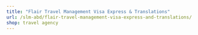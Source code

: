 ```yaml
---
title: "Flair Travel Management Visa Express & Translations"
url: /slm-abd/flair-travel-management-visa-express-and-translations/
shop: travel agency
---
```

